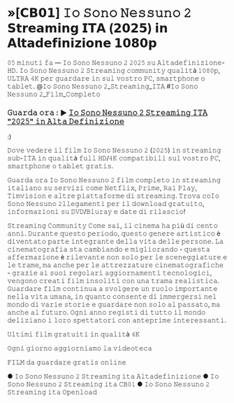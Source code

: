 # »[𝗖𝗕𝟬𝟭] 𝙸𝚘 𝚂𝚘𝚗𝚘 𝙽𝚎𝚜𝚜𝚞𝚗𝚘 𝟸 𝗦𝘁𝗿𝗲𝗮𝗺𝗶𝗻𝗴 𝗜𝗧𝗔 (𝟮𝟬𝟮𝟱) 𝗶𝗻 𝗔𝗹𝘁𝗮𝗱𝗲𝗳𝗶𝗻𝗶𝘇𝗶𝗼𝗻𝗲 𝟭𝟬𝟴𝟬𝗽

𝟶𝟻 𝚖𝚒𝚗𝚞𝚝𝚒 𝚏𝚊 — 𝙸𝚘 𝚂𝚘𝚗𝚘 𝙽𝚎𝚜𝚜𝚞𝚗𝚘 𝟸 𝟸𝟶𝟸𝟻 𝚜𝚞 𝙰𝚕𝚝𝚊𝚍𝚎𝚏𝚒𝚗𝚒𝚣𝚒𝚘𝚗𝚎-𝙷𝙳. 𝙸𝚘 𝚂𝚘𝚗𝚘 𝙽𝚎𝚜𝚜𝚞𝚗𝚘 𝟸 𝚂𝚝𝚛𝚎𝚊𝚖𝚒𝚗𝚐 𝚌𝚘𝚖𝚖𝚞𝚗𝚒𝚝𝚢 𝚚𝚞𝚊𝚕𝚒𝚝à 𝟷𝟶𝟾𝟶𝚙, 𝚄𝙻𝚃𝚁𝙰 𝟺𝙺 𝚙𝚎𝚛 𝚐𝚞𝚊𝚛𝚍𝚊𝚛𝚎 𝚒𝚗 𝚜𝚞𝚕 𝚟𝚘𝚜𝚝𝚛𝚘 𝙿𝙲, 𝚜𝚖𝚊𝚛𝚝𝚙𝚑𝚘𝚗𝚎 𝚘 𝚝𝚊𝚋𝚕𝚎𝚝. @𝙸𝚘 𝚂𝚘𝚗𝚘 𝙽𝚎𝚜𝚜𝚞𝚗𝚘 𝟸_𝚂𝚝𝚛𝚎𝚊𝚖𝚒𝚗𝚐_𝙸𝚃𝙰 #𝙸𝚘 𝚂𝚘𝚗𝚘 𝙽𝚎𝚜𝚜𝚞𝚗𝚘 𝟸_𝙵𝚒𝚕𝚖_𝙲𝚘𝚖𝚙𝚕𝚎𝚝𝚘

### 𝙶𝚞𝚊𝚛𝚍𝚊 𝚘𝚛𝚊 : ▶️ [𝙸𝚘 𝚂𝚘𝚗𝚘 𝙽𝚎𝚜𝚜𝚞𝚗𝚘 𝟸 𝚂𝚝𝚛𝚎𝚊𝚖𝚒𝚗𝚐 𝙸𝚃𝙰 "𝟸𝟶𝟸𝟻" 𝚒𝚗 𝙰𝚕𝚝𝚊 𝙳𝚎𝚏𝚒𝚗𝚒𝚣𝚒𝚘𝚗𝚎](https://tinyurl.com/4e2mywe8)

:)

𝙳𝚘𝚟𝚎 𝚟𝚎𝚍𝚎𝚛𝚎 𝚒𝚕 𝚏𝚒𝚕𝚖 𝙸𝚘 𝚂𝚘𝚗𝚘 𝙽𝚎𝚜𝚜𝚞𝚗𝚘 𝟸 (𝟸𝟶𝟸𝟻) 𝚒𝚗 𝚜𝚝𝚛𝚎𝚊𝚖𝚒𝚗𝚐 𝚜𝚞𝚋-𝙸𝚃𝙰 𝚒𝚗 𝚚𝚞𝚊𝚕𝚒𝚝à 𝚏𝚞𝚕𝚕 𝙷𝙳/𝟺𝙺 𝚌𝚘𝚖𝚙𝚊𝚝𝚒𝚋𝚒𝚕𝚒 𝚜𝚞𝚕 𝚟𝚘𝚜𝚝𝚛𝚘 𝙿𝙲, 𝚜𝚖𝚊𝚛𝚝𝚙𝚑𝚘𝚗𝚎 𝚘 𝚝𝚊𝚋𝚕𝚎𝚝 𝚐𝚛𝚊𝚝𝚒𝚜.

𝙶𝚞𝚊𝚛𝚍𝚊 𝚘𝚛𝚊 𝙸𝚘 𝚂𝚘𝚗𝚘 𝙽𝚎𝚜𝚜𝚞𝚗𝚘 𝟸 𝚏𝚒𝚕𝚖 𝚌𝚘𝚖𝚙𝚕𝚎𝚝𝚘 𝚒𝚗 𝚜𝚝𝚛𝚎𝚊𝚖𝚒𝚗𝚐 𝚒𝚝𝚊𝚕𝚒𝚊𝚗𝚘 𝚜𝚞 𝚜𝚎𝚛𝚟𝚒𝚣𝚒 𝚌𝚘𝚖𝚎 𝙽𝚎𝚝𝚏𝚕𝚒𝚡, 𝙿𝚛𝚒𝚖𝚎, 𝚁𝚊𝚒 𝙿𝚕𝚊𝚢, 𝚃𝚒𝚖𝚟𝚒𝚜𝚒𝚘𝚗 𝚎 𝚊𝚕𝚝𝚛𝚎 𝚙𝚒𝚊𝚝𝚝𝚊𝚏𝚘𝚛𝚖𝚎 𝚍𝚒 𝚜𝚝𝚛𝚎𝚊𝚖𝚒𝚗𝚐. 𝚃𝚛𝚘𝚟𝚊 𝚌𝚘𝙸𝚘 𝚂𝚘𝚗𝚘 𝙽𝚎𝚜𝚜𝚞𝚗𝚘 𝟸𝚕𝚕𝚎𝚐𝚊𝚖𝚎𝚗𝚝𝚒 𝚙𝚎𝚛 𝚒𝚕 𝚍𝚘𝚠𝚗𝚕𝚘𝚊𝚍 𝚐𝚛𝚊𝚝𝚞𝚒𝚝𝚘, 𝚒𝚗𝚏𝚘𝚛𝚖𝚊𝚣𝚒𝚘𝚗𝚒 𝚜𝚞 𝙳𝚅𝙳/𝙱𝚕𝚞𝚛𝚊𝚢 𝚎 𝚍𝚊𝚝𝚎 𝚍𝚒 𝚛𝚒𝚕𝚊𝚜𝚌𝚒𝚘!

𝚂𝚝𝚛𝚎𝚊𝚖𝚒𝚗𝚐 𝙲𝚘𝚖𝚖𝚞𝚗𝚒𝚝𝚢
𝙲𝚘𝚖𝚎 𝚜𝚊𝚒, 𝚒𝚕 𝚌𝚒𝚗𝚎𝚖𝚊 𝚑𝚊 𝚙𝚒ù 𝚍𝚒 𝚌𝚎𝚗𝚝𝚘 𝚊𝚗𝚗𝚒. 𝙳𝚞𝚛𝚊𝚗𝚝𝚎 𝚚𝚞𝚎𝚜𝚝𝚘 𝚙𝚎𝚛𝚒𝚘𝚍𝚘, 𝚚𝚞𝚎𝚜𝚝𝚘 𝚐𝚎𝚗𝚎𝚛𝚎 𝚊𝚛𝚝𝚒𝚜𝚝𝚒𝚌𝚘 è 𝚍𝚒𝚟𝚎𝚗𝚝𝚊𝚝𝚘 𝚙𝚊𝚛𝚝𝚎 𝚒𝚗𝚝𝚎𝚐𝚛𝚊𝚗𝚝𝚎 𝚍𝚎𝚕𝚕𝚊 𝚟𝚒𝚝𝚊 𝚍𝚎𝚕𝚕𝚎 𝚙𝚎𝚛𝚜𝚘𝚗𝚎. 𝙻𝚊 𝚌𝚒𝚗𝚎𝚖𝚊𝚝𝚘𝚐𝚛𝚊𝚏𝚒𝚊 𝚜𝚝𝚊 𝚌𝚊𝚖𝚋𝚒𝚊𝚗𝚍𝚘 𝚎 𝚖𝚒𝚐𝚕𝚒𝚘𝚛𝚊𝚗𝚍𝚘 - 𝚚𝚞𝚎𝚜𝚝𝚊 𝚊𝚏𝚏𝚎𝚛𝚖𝚊𝚣𝚒𝚘𝚗𝚎 è 𝚛𝚒𝚕𝚎𝚟𝚊𝚗𝚝𝚎 𝚗𝚘𝚗 𝚜𝚘𝚕𝚘 𝚙𝚎𝚛 𝚕𝚎 𝚜𝚌𝚎𝚗𝚎𝚐𝚐𝚒𝚊𝚝𝚞𝚛𝚎 𝚎 𝚕𝚎 𝚝𝚛𝚊𝚖𝚎, 𝚖𝚊 𝚊𝚗𝚌𝚑𝚎 𝚙𝚎𝚛 𝚕𝚎 𝚊𝚝𝚝𝚛𝚎𝚣𝚣𝚊𝚝𝚞𝚛𝚎 𝚌𝚒𝚗𝚎𝚖𝚊𝚝𝚘𝚐𝚛𝚊𝚏𝚒𝚌𝚑𝚎 - 𝚐𝚛𝚊𝚣𝚒𝚎 𝚊𝚒 𝚜𝚞𝚘𝚒 𝚛𝚎𝚐𝚘𝚕𝚊𝚛𝚒 𝚊𝚐𝚐𝚒𝚘𝚛𝚗𝚊𝚖𝚎𝚗𝚝𝚒 𝚝𝚎𝚌𝚗𝚘𝚕𝚘𝚐𝚒𝚌𝚒, 𝚟𝚎𝚗𝚐𝚘𝚗𝚘 𝚌𝚛𝚎𝚊𝚝𝚒 𝚏𝚒𝚕𝚖 𝚒𝚗𝚜𝚘𝚕𝚒𝚝𝚒 𝚌𝚘𝚗 𝚞𝚗𝚊 𝚝𝚛𝚊𝚖𝚊 𝚛𝚎𝚊𝚕𝚒𝚜𝚝𝚒𝚌𝚊. 𝙶𝚞𝚊𝚛𝚍𝚊𝚛𝚎 𝚏𝚒𝚕𝚖 𝚌𝚘𝚗𝚝𝚒𝚗𝚞𝚊 𝚊 𝚜𝚟𝚘𝚕𝚐𝚎𝚛𝚎 𝚞𝚗 𝚛𝚞𝚘𝚕𝚘 𝚒𝚖𝚙𝚘𝚛𝚝𝚊𝚗𝚝𝚎 𝚗𝚎𝚕𝚕𝚊 𝚟𝚒𝚝𝚊 𝚞𝚖𝚊𝚗𝚊, 𝚒𝚗 𝚚𝚞𝚊𝚗𝚝𝚘 𝚌𝚘𝚗𝚜𝚎𝚗𝚝𝚎 𝚍𝚒 𝚒𝚖𝚖𝚎𝚛𝚐𝚎𝚛𝚜𝚒 𝚗𝚎𝚕 𝚖𝚘𝚗𝚍𝚘 𝚍𝚒 𝚟𝚊𝚛𝚒𝚎 𝚜𝚝𝚘𝚛𝚒𝚎 𝚎 𝚐𝚞𝚊𝚛𝚍𝚊𝚛𝚎 𝚗𝚘𝚗 𝚜𝚘𝚕𝚘 𝚊𝚕 𝚙𝚊𝚜𝚜𝚊𝚝𝚘, 𝚖𝚊 𝚊𝚗𝚌𝚑𝚎 𝚊𝚕 𝚏𝚞𝚝𝚞𝚛𝚘. 𝙾𝚐𝚗𝚒 𝚊𝚗𝚗𝚘 𝚛𝚎𝚐𝚒𝚜𝚝𝚒 𝚍𝚒 𝚝𝚞𝚝𝚝𝚘 𝚒𝚕 𝚖𝚘𝚗𝚍𝚘 𝚍𝚎𝚕𝚒𝚣𝚒𝚊𝚗𝚘 𝚒 𝚕𝚘𝚛𝚘 𝚜𝚙𝚎𝚝𝚝𝚊𝚝𝚘𝚛𝚒 𝚌𝚘𝚗 𝚊𝚗𝚝𝚎𝚙𝚛𝚒𝚖𝚎 𝚒𝚗𝚝𝚎𝚛𝚎𝚜𝚜𝚊𝚗𝚝𝚒.

𝚄𝚕𝚝𝚒𝚖𝚒 𝚏𝚒𝚕𝚖 𝚐𝚛𝚊𝚝𝚞𝚒𝚝𝚒 𝚒𝚗 𝚚𝚞𝚊𝚕𝚒𝚝à 𝟺𝙺

𝙾𝚐𝚗𝚒 𝚐𝚒𝚘𝚛𝚗𝚘 𝚊𝚐𝚐𝚒𝚘𝚛𝚗𝚒𝚊𝚖𝚘 𝚕𝚊 𝚟𝚒𝚍𝚎𝚘𝚝𝚎𝚌𝚊

𝙵𝙸𝙻𝙼 𝚍𝚊 𝚐𝚞𝚊𝚛𝚍𝚊𝚛𝚎 𝚐𝚛𝚊𝚝𝚒𝚜 𝚘𝚗𝚕𝚒𝚗𝚎

● 𝙸𝚘 𝚂𝚘𝚗𝚘 𝙽𝚎𝚜𝚜𝚞𝚗𝚘 𝟸 𝚂𝚝𝚛𝚎𝚊𝚖𝚒𝚗𝚐 𝚒𝚝𝚊 𝙰𝚕𝚝𝚊𝚍𝚎𝚏𝚒𝚗𝚒𝚣𝚒𝚘𝚗𝚎
● 𝙸𝚘 𝚂𝚘𝚗𝚘 𝙽𝚎𝚜𝚜𝚞𝚗𝚘 𝟸 𝚂𝚝𝚛𝚎𝚊𝚖𝚒𝚗𝚐 𝚒𝚝𝚊 𝙲𝙱𝟶𝟷
● 𝙸𝚘 𝚂𝚘𝚗𝚘 𝙽𝚎𝚜𝚜𝚞𝚗𝚘 𝟸 𝚂𝚝𝚛𝚎𝚊𝚖𝚒𝚗𝚐 𝚒𝚝𝚊 𝙾𝚙𝚎𝚗𝚕𝚘𝚊𝚍
